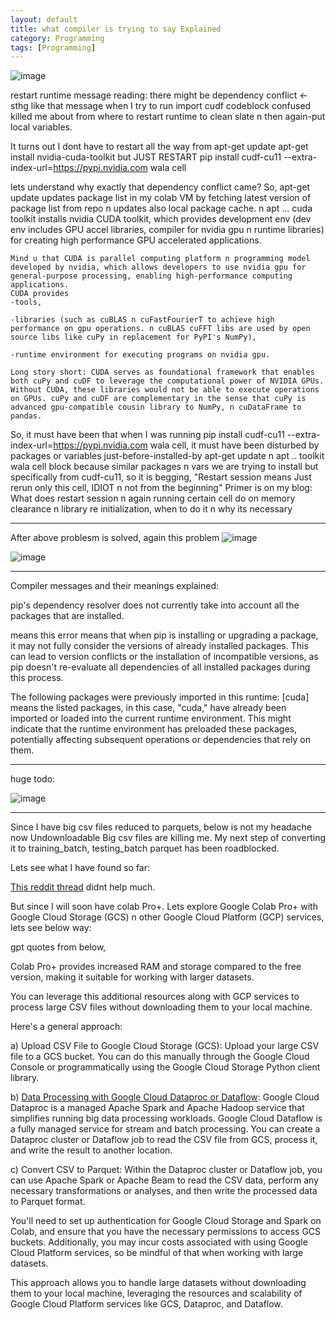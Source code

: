 ```yaml
---
layout: default
title: what compiler is trying to say Explained
category: Programming
tags: [Programming]
---
```

![image](https://github.com/sbibek086/write-the-docs/assets/11883023/dc31d0e2-d234-4575-9827-c3c52d09d9cd)

restart runtime message reading:
there might be dependency conflict <- sthg like that message 
when I try to run 
import cudf
codeblock confused killed me about from where to restart runtime to clean slate n then again-put local variables.

It turns out
I dont have to restart all the way from 
apt-get update
apt-get install nvidia-cuda-toolkit
but JUST RESTART
pip install cudf-cu11 --extra-index-url=https://pypi.nvidia.com
wala cell

lets understand why exactly that dependency conflict came?
So, apt-get update updates package list in my colab VM by fetching latest version of package list from repo n updates also local package cache.
n
apt ... cuda toolkit installs nvidia CUDA toolkit, which provides development env (dev env includes GPU accel libraries, compiler for nvidia gpu n runtime libraries) for creating high performance GPU accelerated applications.

~~~
Mind u that CUDA is parallel computing platform n programming model developed by nvidia, which allows developers to use nvidia gpu for general-purpose processing, enabling high-performance computing applications.
CUDA provides
-tools, 

-libraries (such as cuBLAS n cuFastFourierT to achieve high performance on gpu operations. n cuBLAS cuFFT libs are used by open source libs like cuPy in replacement for PyPI's NumPy), 

-runtime environment for executing programs on nvidia gpu. 

Long story short: CUDA serves as foundational framework that enables both cuPy and cuDF to leverage the computational power of NVIDIA GPUs. Without CUDA, these libraries would not be able to execute operations on GPUs. cuPy and cuDF are complementary in the sense that cuPy is advanced gpu-compatible cousin library to NumPy, n cuDataFrame to pandas. 
~~~
So, it must have been that when I was running 
pip install cudf-cu11 --extra-index-url=https://pypi.nvidia.com wala cell,
it must have been disturbed by packages or variables just-before-installed-by apt-get update n apt .. toolkit wala cell block
because similar packages n vars we are trying to install but specifically from cudf-cu11, so it is begging, "Restart session means Just rerun only this cell, IDIOT n not from the beginning"
Primer is on my blog: What does restart session n again running certain cell do on memory clearance n library re initialization, when to do it n why its necessary

---
After above problesm is solved, again this problem
![image](https://github.com/sbibek086/write-the-docs/assets/11883023/a8424527-9388-4f09-8c4a-10584f639b80)

![image](https://github.com/sbibek086/write-the-docs/assets/11883023/2a473ef5-d1b3-4cbd-bb0c-d884a8dbeb65)

---
Compiler messages and their meanings explained:

pip's dependency resolver does not currently take into account all the packages that are installed.

means
this error means that when pip is installing or upgrading a package, it may not fully consider the versions of already installed packages. This can lead to version conflicts or the installation of incompatible versions, as pip doesn't re-evaluate all dependencies of all installed packages during this process.

The following packages were previously imported in this runtime:
  [cuda]
means
the listed packages, in this case, "cuda," have already been imported or loaded into the current runtime environment. This might indicate that the runtime environment has preloaded these packages, potentially affecting subsequent operations or dependencies that rely on them.

---
huge todo:

![image](https://github.com/sbibek086/write-the-docs/assets/11883023/cd0b2bea-eac3-472d-87c4-0451fc0aee0d)

---
Since I have big csv files reduced to parquets, below is not my headache now
Undownloadable Big csv files are killing me. My next step of converting it to training_batch, testing_batch parquet has been roadblocked.

Lets see what I have found so far:

[This reddit thread](https://www.reddit.com/r/datascience/comments/xwd6j5/working_with_more_than_10gb_csv/) didnt help much.

But since I will soon have colab Pro+.
Lets explore Google Colab Pro+ with Google Cloud Storage (GCS) n other Google Cloud Platform (GCP) services, lets see below way:

gpt quotes from below,

Colab Pro+ provides increased RAM and storage compared to the free version, making it suitable for working with larger datasets. 

You can leverage this additional resources along with GCP services to process large CSV files without downloading them to your local machine.

Here's a general approach:

a) Upload CSV File to Google Cloud Storage (GCS): Upload your large CSV file to a GCS bucket. You can do this manually through the Google Cloud Console
or programmatically using the Google Cloud Storage Python client library.

b) [Data Processing with Google Cloud Dataproc or Dataflow](https://youtu.be/gT6lXKLOgj8): Google Cloud Dataproc is a managed Apache Spark and Apache Hadoop service that simplifies running big data processing workloads. 
Google Cloud Dataflow is a fully managed service for stream and batch processing. You can create a Dataproc cluster or Dataflow job to read the CSV file from GCS, process it, and write the result to another location.

c) Convert CSV to Parquet: Within the Dataproc cluster or Dataflow job, you can use Apache Spark or Apache Beam to read the CSV data, 
perform any necessary transformations or analyses, and then write the processed data to Parquet format. 

<script src="https://gist.github.com/sbibek086/f6e41a7fa7d501fc4555de68808a6e72.js"></script>

You'll need to set up authentication for Google Cloud Storage and Spark on Colab, and ensure that you have the necessary permissions to access GCS buckets. 
Additionally, you may incur costs associated with using Google Cloud Platform services, so be mindful of that when working with large datasets.

This approach allows you to handle large datasets without downloading them to your local machine, leveraging the resources and scalability of Google Cloud Platform services
like GCS, Dataproc, and Dataflow.
